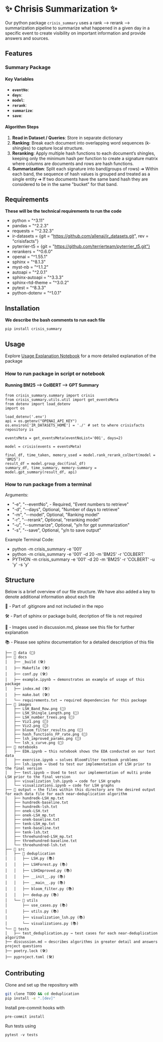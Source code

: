 # ✨ Chrisis Summarization ✨

Our python package `crisis_summary` uses a rank --> rerank --> summarization pipeline to summarize what happened in a given day in a specific event to create visibility on important information and provide answers and sources.

## Features 

### Summary Package

#### Key Variables
- **`eventNo`**: 
- **`days`**: 
- **`model`**: 
- **`rerank`**: 
- **`summarize`**: 
- **`save`**: 

#### Algorithm Steps
1. **Read in Dataset / Queries**: Store in separate dictionary
2. **Ranking**: Break each document into overlapping word sequences (k-shingles) to capture local structure.
3. **Reranking**: Apply multiple hash functions to each document’s shingles, keeping only the minimum hash per function to create a signature matrix where columns are documents and rows are hash functions.
4. **Summarization**: Split each signature into band(groups of rows) ➔ Within each band, the sequence of hash values is grouped and treated as a single entity ➔ If two documents have the same band hash they are considered to be in the same "bucket" for that band.

## Requirements
**These will be the technical requirements to run the code**
- python = "^3.11"
- pandas = "^2.2.3"
- requests = "^2.32.3"
- ir-datasets = {git = "https://github.com/allenai/ir_datasets.git", rev = "crisisfacts"}
- pyterrier-t5 = {git = "https://github.com/terrierteam/pyterrier_t5.git"}
- rerankers = "^0.6.0"
- openai = "^1.55.1"
- sphinx = "^8.1.3"
- myst-nb = "^1.1.2"
- autoapi = "^2.0.1"
- sphinx-autoapi = "^3.3.3"
- sphinx-rtd-theme = "^3.0.2"
- pytest = "^8.3.3"
- python-dotenv = "^1.0.1"

## Installation

**We describe the bash comments to run each file**

```bash
pip install crisis_summary
```

## Usage

Explore [Usage Explanation Notebook](./example.ipynb) for a more detailed explanation of the package

### How to run package in script or notebook
#### Running BM25 --> ColBERT --> GPT Summary

```{python}
from crisis_summary.summary import crisis
from crisis_summary.utils.util import get_eventsMeta
from dotenv import load_dotenv
import os

load_dotenv('.env')
api = os.getenv("OPENAI_API_KEY")
os.environ['IR_DATASETS_HOME'] = './' # set to where crisisfacts repository is

eventsMeta = get_eventsMeta(eventNoList='001', days=2)

model = crisis(events = eventsMeta)

final_df, time_taken, memory_used = model.rank_rerank_colbert(model = 'BM25')
result_df = model.group_doc(final_df)
summary_df, time_summary, memory-summary = model.gpt_summary(result_df, api)
```


### How to run package from a terminal

Arguments:
- "-e", "--eventNo", - Required, "Event numbers to retrieve"
- "-d", "--days", Optional, "Number of days to retrieve"
- "-m", "--model", Optional, "Ranking model"
- "-r", "--rerank", Optional, "reranking model"
- "-u", "--summarize", Optional, "y/n for gpt summarization"
- "-s", "--save", Optional, "y/n to save output"

Example Terminal Code:
- python -m crisis_summary -e '001'
- python -m crisis_summary -e '001' -d 20 -m 'BM25' -r 'COLBERT'
- PYTHON -m crisis_summary -e '001' -d 20 -m 'BM25' -r 'COLBERT' -u 'y' -s 'y'

## Structure

Below is a brief overview of our file structure. We have also added a key to denote additional information about each file

🚫 - Part of .gitignore and not included in the repo 

🛠️ - Part of sphinx or package build, decription of file is not required 

🎨 - Images used in discussion.md, please see this file for further explanation

📚 - Please see sphinx documentation for a detailed description of this file

```
├── 📁 data (🚫)
├── 📁 docs 
│   ├── _build (🛠️)
│   ├── Makefile (🛠️)
│   ├── conf.py (🛠️)
│   ├── example.ipynb → demonstrates an example of usage of this package
│   ├── index.md (🛠️)
│   ├── make.bat (🛠️)
│   └── requirements.txt → required dependencies for this package
├── 📁 images
│   ├── LSH_Band_Row.png (🎨)
│   ├── LSH_Shingle_Length.png (🎨)
│   ├── LSH_number_trees.png (🎨)
│   ├── Viz1.png (🎨)
│   ├── Viz2.png (🎨)
│   ├── bloom_filter_results.png (🎨)
│   ├── hash_functions_FP_rate.png (🎨)
│   ├── lsh_improved_params.png (🎨)
│   └── lsh_s_curve.png (🎨)
├── 📁 notebooks
│   ├── EDA.ipynb → this notebook shows the EDA conducted on our text data
│   ├── exercise.ipynb → solves BloomFilter textbook problems
│   ├── lsh.ipynb → Used to test our implementation of LSH prior to the final version
│   ├── test.ipynb → Used to test our implementation of multi probe LSH prior to the final version
│   ├── visualization_lsh.ipynb → code for LSH graphs 
│   └── visualizations.ipynb → code for LSH graphs 
├── 📁 output → the files within this directory are the desired output for each data file for each near-deduplication algorithm
│   ├── hundredk-LSH_mp.txt
│   ├── hundredk-baseline.txt
│   ├── hundredk-lsh.txt
│   ├── onek-LSH.txt
│   ├── onek-LSH_mp.txt
│   ├── onek-baseline.txt
│   ├── tenk-LSH_mp.txt
│   ├── tenk-baseline.txt
│   ├── tenk-lsh.txt
│   ├── threehundred-LSH_mp.txt
│   ├── threehundred-baseline.txt
│   └── threehundred-lsh.txt
├── 📁 src
│   ├── 📁 deduplication
│   │   ├── LSH.py (📚)
│   │   ├── LSHForest.py (📚)
│   │   ├── LSHImproved.py (📚)
│   │   ├── __init__.py (📚)
│   │   ├── __main__.py (📚)
│   │   ├── bloom_filter.py (📚)
│   │   ├── dedup.py (📚)
│   └── 📁 utils
│       ├── use_cases.py (📚)
│       ├── utils.py (📚)
│       ├── visualization_lsh.py (📚)
│       └── visualizations.py (📚)
└── 📁 tests
│   ├── test_deduplication.py → test cases for each near-deduplication algorithm
├── discussion.md → describes algorithms in greater detail and answers project questions
├── poetry.lock (🛠️)
├── pyproject.toml (🛠️)
```


## Contributing

Clone and set up the repository with

```bash
git clone TODO && cd deduplication
pip install -e ".[dev]"
```

Install pre-commit hooks with

```bash
pre-commit install
```

Run tests using

```
pytest -v tests
```